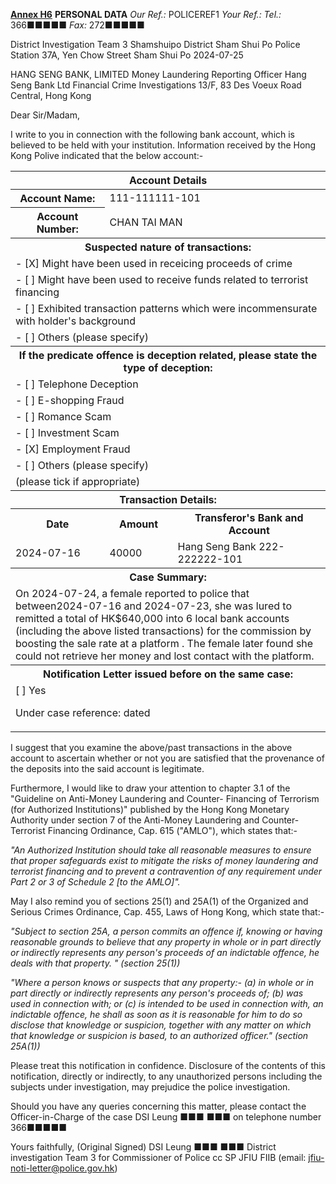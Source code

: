 **<u>Annex H6</u>**
**PERSONAL DATA**
*Our Ref.:* POLICEREF1
*Your Ref.:* 
*Tel.:* 366■■■■■
*Fax:* 272■■■■■

District Investigation Team 3
Shamshuipo District
Sham Shui Po Police Station
37A, Yen Chow Street
Sham Shui Po
2024-07-25

HANG SENG BANK, LIMITED
Money Laundering Reporting Officer
Hang Seng Bank Ltd
Financial Crime Investigations
13/F, 83 Des Voeux Road Central,
Hong Kong

Dear Sir/Madam,

I write to you in connection with the following bank account, which is believed to be held with your institution. Information received by the Hong Kong Polive indicated that the below account:-

<table>
<thead><tr><th colspan='3'>Account Details</th></tr></thead>
<tbody>
<tr><th>Account Name:</th><td colspan='2'>111-111111-101</td></tr><tr><th>Account Number:</th><td colspan='2'>CHAN TAI MAN</td></tr>
<tr><th colspan='3'>Suspected nature of transactions:</th><tr><tr><td colspan='3'> - [X] Might have been used in receicing proceeds of crime</td></tr><tr><td colspan='3'> - [ ] Might have been used to receive funds related to terrorist financing</td></tr><tr><td colspan='3'> - [ ] Exhibited transaction patterns which were incommensurate with holder's background</td></tr><tr><td colspan='3'> - [ ] Others (please specify) </td></tr>
<tr><th colspan='3'>If the predicate offence is deception related, please state the type of deception:</th><tr><tr><td colspan='3'> - [ ] Telephone Deception</td></tr><tr><td colspan='3'> - [ ] E-shopping Fraud</td></tr><tr><td colspan='3'> - [ ] Romance Scam</td></tr><tr><td colspan='3'> - [ ] Investment Scam</td></tr><tr><td colspan='3'> - [X] Employment Fraud</td></tr><tr><td colspan='3'> - [ ] Others (please specify) </td></tr><tr><td colspan='3'>(please tick if appropriate)</td></tr>
<tr><th colspan='3'>Transaction Details:</th><tr><tr><th>Date</th><th>Amount</th><th>Transferor's Bank and Account</th></tr>
<tr><td>2024-07-16</td><td>40000</td><td>Hang Seng Bank 222-222222-101</td></tr>
<tr><th colspan='3'>Case Summary:</th></tr><tr><td colspan='3'>On 2024-07-24, a female reported to police that between2024-07-16 and 2024-07-23, she was lured to remitted a total of HK$640,000 into 6 local bank accounts (including the above listed transactions) for the commission by boosting the sale rate at a platform . The female later found she could not retrieve her money and lost contact with the platform.</td></tr>
<tr><th colspan='3'>Notification Letter issued before on the same case:</th></tr><tr><td colspan='3'> [ ] Yes

Under case reference: dated </td></tr>
</tbody>
</table>

I suggest that you examine the above/past transactions in the above account to ascertain whether or not you are satisfied that the provenance of the deposits into the said account is legitimate.

Furthermore, I would like to draw your attention to chapter 3.1 of the "Guideline on Anti-Money Laundering and Counter- Financing of Terrorism (for Authorized Institutions)" published by the Hong Kong Monetary Authority under section 7 of the Anti-Money Laundering and Counter-Terrorist Financing Ordinance, Cap. 615 ("AMLO"), which states that:-

*"An Authorized Institution should take all reasonable measures to ensure that proper safeguards exist to mitigate the risks of money laundering and terrorist financing and to prevent a contravention of any requirement under Part 2 or 3 of Schedule 2 [to the AMLO]".*

May I also remind you of sections 25(1) and 25A(1) of the Organized and Serious Crimes Ordinance, Cap. 455, Laws of Hong Kong, which state that:-

*"Subject to section 25A, a person commits an offence if, knowing or having reasonable grounds to believe that any property in whole or in part directly or indirectly represents any person's proceeds of an indictable offence, he deals with that property. " (section 25(1))*

*\"Where a person knows or suspects that any property:-
(a) in whole or in part directly or indirectly represents any person's proceeds of;
(b) was used in connection with; or
(c) is intended to be used in connection with,
an indictable offence, he shall as soon as it is reasonable for him to do so disclose that knowledge or suspicion, together with any matter on which that knowledge or suspicion is based, to an authorized officer.\" (section 25A(1))*

Please treat this notification in confidence. Disclosure of the contents of this notification, directly or indirectly, to any unauthorized persons including the subjects under investigation, may prejudice the police investigation.

Should you have any queries concerning this matter, please contact the Officer-in-Charge of the case DSI Leung ■■■ ■■■ on telephone number 366■■■■■

Yours faithfully,
(Original Signed)
DSI Leung ■■■ ■■■
District investigation Team 3
for Commissioner of Police
cc SP JFIU FIIB
(email: jfiu-noti-letter@police.gov.hk)